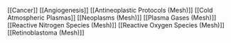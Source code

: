 [[Cancer]]
[[Angiogenesis]]
[[Antineoplastic Protocols (Mesh)]]
[[Cold Atmospheric Plasmas]]
[[Neoplasms (Mesh)]]
[[Plasma Gases (Mesh)]]
[[Reactive Nitrogen Species (Mesh)]]
[[Reactive Oxygen Species (Mesh)]]
[[Retinoblastoma (Mesh)]]
